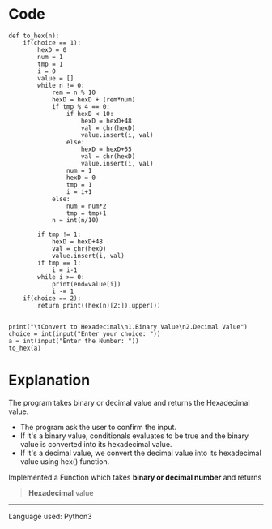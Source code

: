 # Code
```
def to_hex(n):
    if(choice == 1):
        hexD = 0
        num = 1
        tmp = 1
        i = 0
        value = []
        while n != 0:
            rem = n % 10
            hexD = hexD + (rem*num)
            if tmp % 4 == 0:
                if hexD < 10:
                    hexD = hexD+48
                    val = chr(hexD)
                    value.insert(i, val)
                else:
                    hexD = hexD+55
                    val = chr(hexD)
                    value.insert(i, val)
                num = 1
                hexD = 0
                tmp = 1
                i = i+1
            else:
                num = num*2
                tmp = tmp+1
            n = int(n/10)

        if tmp != 1:
            hexD = hexD+48
            val = chr(hexD)
            value.insert(i, val)
        if tmp == 1:
            i = i-1
        while i >= 0:
            print(end=value[i])
            i -= 1
    if(choice == 2):
        return print((hex(n)[2:]).upper())


print("\tConvert to Hexadecimal\n1.Binary Value\n2.Decimal Value")
choice = int(input("Enter your choice: "))
a = int(input("Enter the Number: "))
to_hex(a)
```

# Explanation
The program takes binary or decimal value and returns the Hexadecimal value.    
- The program ask the user to confirm the input.  
- If it's a binary value, conditionals evaluates to be true and the binary value is converted into its hexadecimal value.  
- If it's a decimal value, we convert the decimal value into its hexadecimal value using hex() function.  

Implemented a Function which takes **binary or decimal number** and returns   
> **Hexadecimal** value  

******************************
Language used: Python3  

